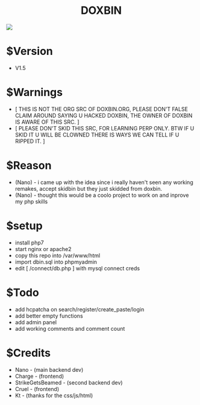 
<h1 align="middle"> DOXBIN </h1>

<img src="https://i.imgur.com/Iqb6faN.png"></img>

# $Version
* V1.5
# $Warnings
* [ THIS IS NOT THE ORG SRC OF DOXBIN.ORG, PLEASE DON'T FALSE CLAIM AROUND SAYING U HACKED DOXBIN, THE OWNER OF DOXBIN IS AWARE OF THIS SRC. ]
* [ PLEASE DON'T SKID THIS SRC, FOR LEARNING PERP ONLY. BTW IF U SKID IT U WILL BE CLOWNED THERE IS WAYS WE CAN TELL IF U RIPPED IT. ]

# $Reason
* (Nano) - i came up with the idea since i really haven't seen any working remakes, accept skidbin but they just skidded from doxbin.
* (Nano) - thought this would be a coolo project to work on and inprove my php skills 

# $setup
* install php7
* start nginx or apache2
* copy this repo into /var/www/html
* import dbin.sql into phpmyadmin
* edit [ /connect/db.php ] with mysql connect creds

# $Todo
 - add hcpatcha on search/register/create_paste/login
 - add better empty functions
 - add admin panel 
 - add working comments and comment count

# $Credits
* Nano - (main backend dev)
* Charge - (frontend)
* StrikeGetsBeamed - (second backend dev)
* Cruel - (frontend)
* Kt - (thanks for the css/js/html)



